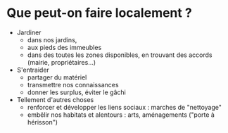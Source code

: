 # Que peut-on faire localement ?

- Jardiner
  - dans nos jardins,
  - aux pieds des immeubles
  - dans des toutes les zones disponibles, en trouvant des accords (mairie, propriétaires…)
- S'entraider
  - partager du matériel
  - transmettre nos connaissances
  - donner les surplus, éviter le gâchi
- Tellement d'autres choses
  - renforcer et développer les liens sociaux : marches de "nettoyage"
  - embêlir nos habitats et alentours : arts, aménagements ("porte à hérisson")
